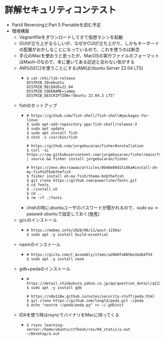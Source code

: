 # 詳解セキュリティコンテスト
- Part4 ReversingとPart 5 Pwnableを読む予定
- 環境構築
	- Vagrantfileをダウンロードしてきて仮想マシンを起動
	- GUIが立ち上がるらしいが、なぜかCUIが立ち上がり、しかもキーボードの配置がおかしなことになっているので、これを使うのは断念
	- 手元のMacを使おうと思ったが、MacOSの実行ファイルのフォーマットはMach-Oなので、本に書いてある記述と合わない気がする
	- AWSのEC2を使うことにする(AMIはUbuntu Server 22.04 LTS)
		- ```shell
		  $ cat /etc/lsb-release
		  DISTRIB_ID=Ubuntu
		  DISTRIB_RELEASE=22.04
		  DISTRIB_CODENAME=jammy
		  DISTRIB_DESCRIPTION="Ubuntu 22.04.3 LTS"
		  ```
	- fishのセットアップ
		- ```shell
		  # https://github.com/fish-shell/fish-shell#packages-for-linux
		  $ sudo apt-add-repository ppa:fish-shell/release-3
		  $ sudo apt update
		  $ sudo apt install fish
		  $ chsh -s /usr/bin/fish
		  
		  # https://github.com/jorgebucaran/fisher#installation
		  $ curl -sL https://raw.githubusercontent.com/jorgebucaran/fisher/main/functions/fisher.fish | source && fisher install jorgebucaran/fisher
		  
		  # https://zenn.dev/sawao/articles/0b40e80d151d6a#install-oh-my-fish%2Fbobthefish
		  $ fisher install oh-my-fish/theme-bobthefish
		  $ git clone https://github.com/powerline/fonts.git
		  $ cd fonts
		  $ ./install.sh
		  $ cd ..
		  $ rm -rf ./fonts
		  ```
		- chshの時にubuntuユーザのパスワードが聞かれるので、sudo su → passwd ubuntuで設定しておく([参考](https://stackoverflow.com/questions/51667876/ec2-ubuntu-14-default-password))
	- gccのインストール
		- ```shell
		  # https://mebee.info/2020/06/11/post-12304/
		  $ sudo apt -y install build-essential
		  ```
	- nasmのインストール
		- ```shell
		  # https://qiita.com/C_Assembly/items/a20b0fa085be1bdb4f59
		  $ sudo apt -y install nasm
		  ```
	- gdb+pedaのインストール
		- ```shell
		  # https://detail.chiebukuro.yahoo.co.jp/qa/question_detail/q13235899248
		  $ sudo apt -y install gdb
		  
		  # https://n0a110w.github.io/notes/security-stuff/peda.html
		  $ git clone https://github.com/longld/peda.git ~/peda
		  $ echo "source ~/peda/peda.py" >> ~/.gdbinit
		  ```
	- IDAを使う時はrsyncでバイナリをMacに持ってくる
		- ```shell
		  $ rsync learning-server:/home/ubuntu/ctfbook/rev/04_static/a.out ~/Desktop/a.out
		  ```
